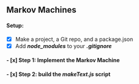 ## Markov Machines

#### Setup:
- [x] Make a project, a Git repo, and a package.json
- [x] Add ***node_modules*** to your ***.gitignore***

#### - [x] Step 1: Implement the Markov Machine

#### - [x] Step 2: build the *makeText.js* script